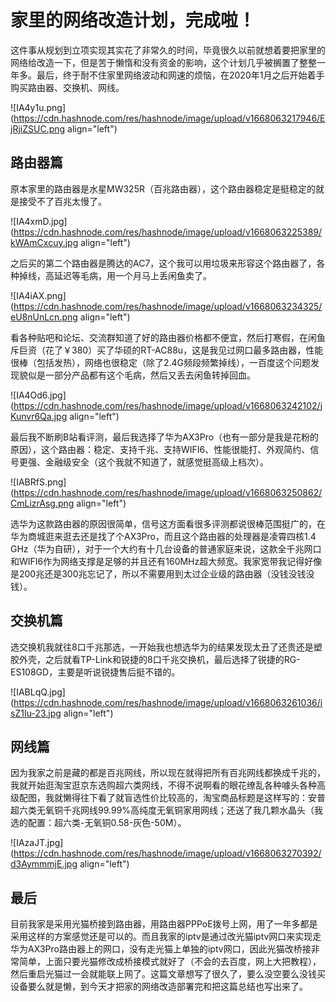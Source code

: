 # 家里的网络改造计划，完成啦！

这件事从规划到立项实现其实花了非常久的时间，毕竟很久以前就想着要把家里的网络给改造一下，但是苦于懒惰和没有资金的影响，这个计划几乎被搁置了整整一年多。最后，终于耐不住家里网络波动和网速的烦恼，在2020年1月之后开始着手购买路由器、交换机、网线。


![IA4y1u.png](https://cdn.hashnode.com/res/hashnode/image/upload/v1668063217946/EjRjiZSUC.png align="left")

## 路由器篇

原本家里的路由器是水星MW325R（百兆路由器），这个路由器稳定是挺稳定的就是接受不了百兆太慢了。


![IA4xmD.jpg](https://cdn.hashnode.com/res/hashnode/image/upload/v1668063225389/kWAmCxcuy.jpg align="left")

之后买的第二个路由器是腾达的AC7，这个我可以用垃圾来形容这个路由器了，各种掉线，高延迟等毛病，用一个月马上丢闲鱼卖了。


![IA4iAX.png](https://cdn.hashnode.com/res/hashnode/image/upload/v1668063234325/eU8nUnLcn.png align="left")

看各种贴吧和论坛、交流群知道了好的路由器价格都不便宜，然后打寒假，在闲鱼斥巨资（花了￥380）买了华硕的RT-AC88u，这是我见过网口最多路由器，性能很棒（包括发热），网络也很稳定（除了2.4G频段频繁掉线），一百度这个问题发现貌似是一部分产品都有这个毛病，然后又丢去闲鱼转掉回血。


![IA4Od6.jpg](https://cdn.hashnode.com/res/hashnode/image/upload/v1668063242102/jKunvr6Qa.jpg align="left")

最后我不断刷B站看评测，最后我选择了华为AX3Pro（也有一部分是我是花粉的原因），这个路由器：稳定、支持千兆、支持WIFI6、性能很能打、外观简约、信号更强、金融级安全（这个我就不知道了，就感觉挺高级上档次）。


![IABRfS.png](https://cdn.hashnode.com/res/hashnode/image/upload/v1668063250862/CmLizrAsg.png align="left")

选华为这款路由器的原因很简单，信号这方面看很多评测都说很棒范围挺广的，在华为商城逛来逛去还是找了个AX3Pro，而且这个路由器的处理器是凌霄四核1.4 GHz（华为自研），对于一个大约有十几台设备的普通家庭来说，这款全千兆网口和WIFI6作为网络支撑是足够的并且还有160MHz超大频宽。我家宽带我记得好像是200兆还是300兆忘记了，所以不需要用到太过企业级的路由器（没钱没钱没钱）。

## 交换机篇

选交换机我就往8口千兆那选，一开始我也想选华为的结果发现太丑了还贵还是塑胶外壳，之后就看TP-Link和锐捷的8口千兆交换机，最后选择了锐捷的RG-ES108GD，主要是听说锐捷售后挺不错的。


![IABLqQ.jpg](https://cdn.hashnode.com/res/hashnode/image/upload/v1668063261036/isZ1Iu-23.jpg align="left")

## 网线篇

因为我家之前是藏的都是百兆网线，所以现在就得把所有百兆网线都换成千兆的，我就开始逛淘宝逛京东选购超六类网线，不得不说啊看的眼花缭乱各种噱头各种高级配图，我就懒得往下看了就盲选性价比较高的，淘宝商品标题是这样写的：安普超六类无氧铜千兆网线99.99%高纯度无氧铜家用网线；还送了我几颗水晶头（我选的配置：超六类-无氧铜0.58-灰色-50M）。


![IAzaJT.jpg](https://cdn.hashnode.com/res/hashnode/image/upload/v1668063270392/d3AymmmjE.jpg align="left")

## 最后

目前我家是采用光猫桥接到路由器，用路由器PPPoE拨号上网，用了一年多都是采用这样的方案感觉还是可以的。而且我家的iptv是通过改光猫iptv网口来实现走华为AX3Pro路由器上的网口，没有走光猫上单独的iptv网口，因此光猫改桥接非常简单，上面只要光猫修改成桥接模式就好了（不会的去百度，网上大把教程），然后重启光猫过一会就能联上网了。这篇文章想写了很久了，要么没空要么没钱买设备要么就是懒，到今天才把家的网络改造部署完和把这篇总结也写出来了。